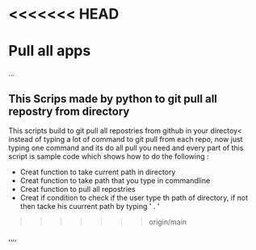 <<<<<<< HEAD
=======
# Pull all apps

...
## This Scrips made by python to git pull all repostry from directory

This scripts build to git pull all repostries from github in your directoy< instead of typing
a lot of command to git pull from each repo, now just typing one command and its do all pull you need 
and every part of this script is sample code which shows how to do the 
following :

* Creat function to take current path in directory
* Creat function to take path that you type in commandline
* Creat function to pull all repostries
* Creat if condition to check if the user type th path of directory, if not then tacke his cuurrent path by typing ' . '
  
>>>>>>> origin/main

,,,,
